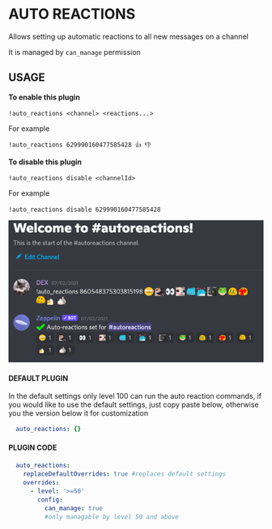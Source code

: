 # AUTO REACTIONS

Allows setting up automatic reactions to all new messages on a channel

It is managed by `can_manage` permission

## USAGE

**To enable this plugin**

 ``!auto_reactions <channel> <reactions...>``

For example

 ``!auto_reactions 629990160477585428 👍 👎``

**To disable this plugin**

`!auto_reactions disable <channelId>`

For example

`!auto_reactions disable 629990160477585428`

![Image](assets/autoreactions.png)

#### DEFAULT PLUGIN

In the default settings only level 100 can run the auto reaction commands, if you would like to use the default settings, just copy paste below, otherwise you the version below it for customization

```yaml
  auto_reactions: {}
  ```

#### PLUGIN CODE

```yaml
  auto_reactions:
    replaceDefaultOverrides: true #replaces default settings
    overrides:
      - level: '>=50'
        config:
          can_manage: true
          #only managable by level 50 and above
```
